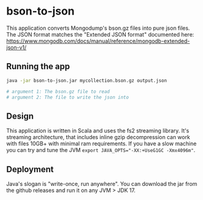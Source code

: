 
# bson-to-json

This application converts Mongodump's bson.gz files into pure json files. The JSON format matches the "Extended JSON format" documented here: https://www.mongodb.com/docs/manual/reference/mongodb-extended-json-v1/

## Running the app

```bash
java -jar bson-to-json.jar mycollection.bson.gz output.json

# argument 1: The bson.gz file to read
# argument 2: The file to write the json into
```

## Design

This application is written in Scala and uses the fs2 streaming library. It's streaming architecture, that includes inline gzip decompression can work with files 10GB+ with minimal ram requirements. If you have a slow machine you can try and tune the JVM `export JAVA_OPTS="-XX:+UseG1GC -Xmx4096m"`.

## Deployment

Java's slogan is "write-once, run anywhere". You can download the jar from the github releases and run it on any JVM > JDK 17.
